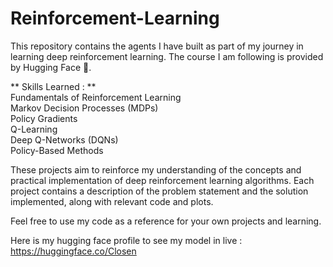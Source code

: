 # Reinforcement-Learning
This repository contains the agents I have built as part of my journey in learning deep reinforcement learning. The course I am following is provided by Hugging Face 🤗.    

** Skills Learned : **  
Fundamentals of Reinforcement Learning  
Markov Decision Processes (MDPs)  
Policy Gradients  
Q-Learning  
Deep Q-Networks (DQNs)  
Policy-Based Methods  

These projects aim to reinforce my understanding of the concepts and practical implementation of deep reinforcement learning algorithms. Each project contains a description of the problem statement and the solution implemented, along with relevant code and plots.  

Feel free to use my code as a reference for your own projects and learning.  

Here is my hugging face profile to see my model in live : https://huggingface.co/Closen  
